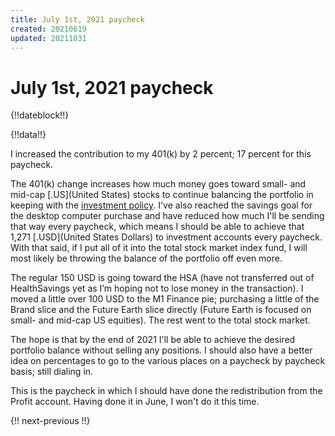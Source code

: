 ```yaml
---
title: July 1st, 2021 paycheck
created: 20210619
updated: 20211031
---
```


# July 1st, 2021 paycheck

{!!dateblock!!}

{!!data!!}

I increased the contribution to my 401(k) by 2 percent; 17 percent for this paycheck.

The 401(k) change increases how much money goes toward small- and mid-cap [.US](United States) stocks to continue balancing the portfolio in keeping with the [investment policy](/experiences/finances/investment-policy/). I've also reached the savings goal for the desktop computer purchase and have reduced how much I'll be sending that way every paycheck, which means I should be able to achieve that 1,271 [.USD](United States Dollars) to investment accounts every paycheck. With that said, if I put all of it into the total stock market index fund, I will most likely be throwing the balance of the portfolio off even more.

The regular 150 USD is going toward the HSA (have not transferred out of HealthSavings yet as I’m hoping not to lose money in the transaction). I moved a little over 100 USD to the M1 Finance pie; purchasing a little of the Brand slice and the Future Earth slice directly (Future Earth is focused on small- and mid-cap US equities). The rest went to the total stock market.

The hope is that by the end of 2021 I'll be able to achieve the desired portfolio balance without selling any positions. I should also have a better idea on percentages to go to the various places on a paycheck by paycheck basis; still dialing in.

This is the paycheck in which I should have done the redistribution from the Profit account. Having done it in June, I won't do it this time.

{!! next-previous !!}

